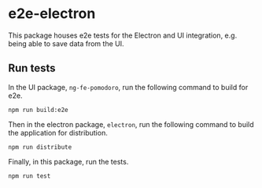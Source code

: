 # e2e-electron

This package houses e2e tests for the Electron and UI integration, e.g. being able to save data from the UI.

## Run tests

In the UI package, `ng-fe-pomodoro`, run the following command to build for e2e.

```
npm run build:e2e
```

Then in the electron package, `electron`, run the following command to build the application for distribution.

```
npm run distribute
```

Finally, in this package, run the tests.

```
npm run test
```
